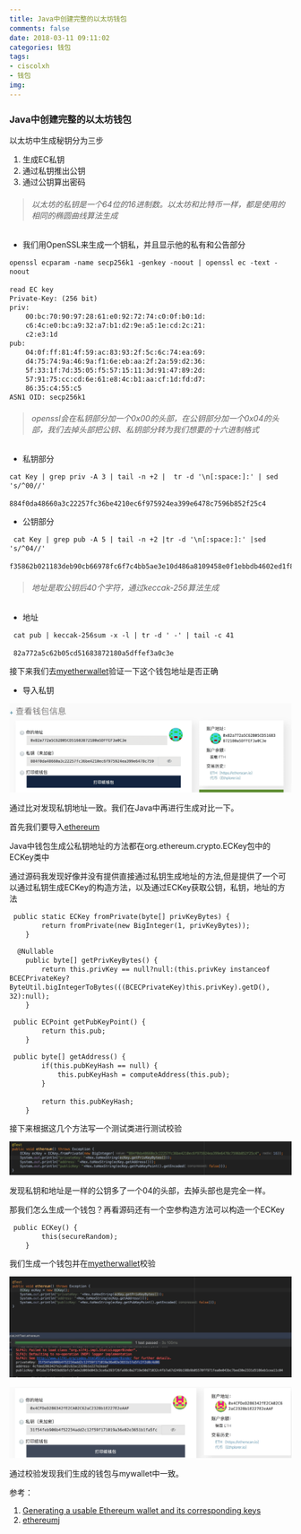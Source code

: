 ```yaml
---
title: Java中创建完整的以太坊钱包
comments: false
date: 2018-03-11 09:11:02
categories: 钱包
tags: 
- ciscolxh 
- 钱包
img:
---
```


### Java中创建完整的以太坊钱包

以太坊中生成秘钥分为三步
1. 生成EC私钥
2. 通过私钥推出公钥
3. 通过公钥算出密码

> ###### 以太坊的私钥是一个64位的16进制数。以太坊和比特币一样，都是使用的相同的椭圆曲线算法生成

* 我们用OpenSSL来生成一个钥私，并且显示他的私有和公告部分

```
openssl ecparam -name secp256k1 -genkey -noout | openssl ec -text -noout 

read EC key
Private-Key: (256 bit)
priv:
    00:bc:70:90:97:28:61:e0:92:72:74:c0:0f:b0:1d:
    c6:4c:e0:bc:a9:32:a7:b1:d2:9e:a5:1e:cd:2c:21:
    c2:e3:1d
pub: 
    04:0f:ff:81:4f:59:ac:83:93:2f:5c:6c:74:ea:69:
    d4:75:74:9a:46:9a:f1:6e:eb:aa:2f:2a:59:d2:36:
    5f:33:1f:7d:35:05:f5:57:15:11:3d:91:47:89:2d:
    57:91:75:cc:cd:6e:61:e8:4c:b1:aa:cf:1d:fd:d7:
    86:35:c4:55:c5
ASN1 OID: secp256k1
```
> ###### openssl会在私钥部分加一个0x00的头部，在公钥部分加一个0x04的头部，我们去掉头部把公钥、私钥部分转为我们想要的十六进制格式

* 私钥部分

```
cat Key | grep priv -A 3 | tail -n +2 |  tr -d '\n[:space:]:' | sed 's/^00//'

884f0da48660a3c22257fc36be4210ec6f975924ea399e6478c7596b852f25c4
```

* 公钥部分

```
 cat Key | grep pub -A 5 | tail -n +2 |tr -d '\n[:space:]:' |sed 's/^04//'
 
f35862b021183deb90cb66978fc6f7c4bb5ae3e10d486a8109458e0f1ebbdb4602ed1f864bc91cada3eef79b3fb020313850b27c958cdd7567e5c7b9d7f66780
```
> ###### 地址是取公钥后40个字符，通过keccak-256算法生成

* 地址

```
 cat pub | keccak-256sum -x -l | tr -d ' -' | tail -c 41
 
 82a772a5c62b05cd51683872180a5dffef3a0c3e
```

接下来我们去[myetherwallet](https://www.myetherwallet.com/)验证一下这个钱包地址是否正确

* 导入私钥

![image](/images/address20180311.png)

通过比对发现私钥地址一致。我们在Java中再进行生成对比一下。

首先我们要导入[ethereum](https://github.com/ethereum/ethereumj)

Java中钱包生成公私钥地址的方法都在org.ethereum.crypto.ECKey包中的ECKey类中

通过源码我发现好像并没有提供直接通过私钥生成地址的方法,但是提供了一个可以通过私钥生成ECKey的构造方法，以及通过ECKey获取公钥，私钥，地址的方法

```
 public static ECKey fromPrivate(byte[] privKeyBytes) {
        return fromPrivate(new BigInteger(1, privKeyBytes));
    }
```


```
  @Nullable
    public byte[] getPrivKeyBytes() {
        return this.privKey == null?null:(this.privKey instanceof BCECPrivateKey?ByteUtil.bigIntegerToBytes(((BCECPrivateKey)this.privKey).getD(), 32):null);
    }
```

```
 public ECPoint getPubKeyPoint() {
        return this.pub;
    }
```


```
 public byte[] getAddress() {
        if(this.pubKeyHash == null) {
            this.pubKeyHash = computeAddress(this.pub);
        }

        return this.pubKeyHash;
    }
```

接下来根据这几个方法写一个测试类进行测试校验

![image](/images/test20180311.png)

发现私钥和地址是一样的公钥多了一个04的头部，去掉头部也是完全一样。

那我们怎么生成一个钱包？再看源码还有一个空参构造方法可以构造一个ECKey

```
 public ECKey() {
        this(secureRandom);
    }
```

我们生成一个钱包并在[myetherwallet](https://www.myetherwallet.com/)校验

![image](/images/test_wallet20180311.png
)

![image](/images/wallet20180311.png
)

通过校验发现我们生成的钱包与mywallet中一致。



参考：
1. [Generating a usable Ethereum wallet and its corresponding keys](https://kobl.one/blog/create-full-ethereum-keypair-and-address/)
2. [ethereumj](https://github.com/ethereum/ethereumj)
